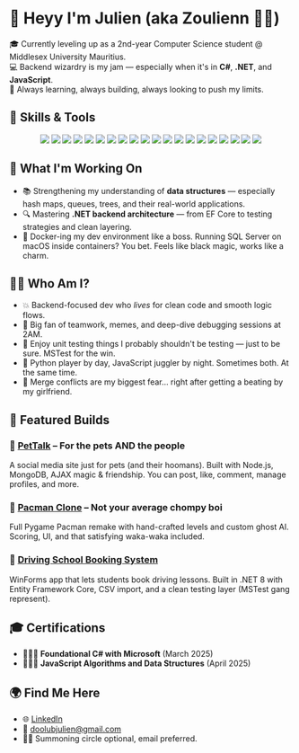 # 👋 Heyy I'm Julien (aka Zoulienn 🧙‍♂️)

🎓 Currently leveling up as a 2nd-year Computer Science student @ Middlesex University Mauritius.  
💻 Backend wizardry is my jam — especially when it's in **C#**, **.NET**, and **JavaScript**.  
🧠 Always learning, always building, always looking to push my limits.


## 🧰 Skills & Tools

<p align="center">

  <!-- Backend Languages & Frameworks -->
  <img src="https://img.shields.io/badge/C%23-239120?style=for-the-badge&logo=csharp&logoColor=white" />
  <img src="https://img.shields.io/badge/.NET-512BD4?style=for-the-badge&logo=dotnet&logoColor=white" />
  <img src="https://img.shields.io/badge/Entity%20Framework%20Core-512BD4?style=for-the-badge&logo=dotnet&logoColor=white" />
  <img src="https://img.shields.io/badge/Java-ED8B00?style=for-the-badge&logo=java&logoColor=white" />
  <img src="https://img.shields.io/badge/Python-3776AB?style=for-the-badge&logo=python&logoColor=white" />

  <!-- Web Development -->
  <img src="https://img.shields.io/badge/JavaScript-F7DF1E?style=for-the-badge&logo=javascript&logoColor=black" />
  <img src="https://img.shields.io/badge/Node.js-339933?style=for-the-badge&logo=nodedotjs&logoColor=white" />
  <img src="https://img.shields.io/badge/Express.js-000000?style=for-the-badge&logo=express&logoColor=white" />
  <img src="https://img.shields.io/badge/HTML5-E34F26?style=for-the-badge&logo=html5&logoColor=white" />
  <img src="https://img.shields.io/badge/CSS3-1572B6?style=for-the-badge&logo=css3&logoColor=white" />

  <!-- Databases -->
  <img src="https://img.shields.io/badge/MongoDB-47A248?style=for-the-badge&logo=mongodb&logoColor=white" />
  <img src="https://img.shields.io/badge/NoSQL-4EA94B?style=for-the-badge&logo=json&logoColor=white" />
  <img src="https://img.shields.io/badge/MySQL-4479A1?style=for-the-badge&logo=mysql&logoColor=white" />

  <!-- DevOps & Tools -->
  <img src="https://img.shields.io/badge/Docker-2496ED?style=for-the-badge&logo=docker&logoColor=white" />
  <img src="https://img.shields.io/badge/Git-F05032?style=for-the-badge&logo=git&logoColor=white" />
  <img src="https://img.shields.io/badge/GitHub-181717?style=for-the-badge&logo=github&logoColor=white" />
  <img src="https://img.shields.io/badge/Postman-FF6C37?style=for-the-badge&logo=postman&logoColor=white" />

  <!-- Testing & Data -->
  <img src="https://img.shields.io/badge/MSTest-6E4E9E?style=for-the-badge&logo=.net&logoColor=white" />
  <img src="https://img.shields.io/badge/Jupyter-F37626?style=for-the-badge&logo=jupyter&logoColor=white" />
  <img src="https://img.shields.io/badge/Tableau-E97627?style=for-the-badge&logo=tableau&logoColor=white" />

</p>


## 🚧 What I'm Working On

- 📚 Strengthening my understanding of **data structures** — especially hash maps, queues, trees, and their real-world applications.
- 🔍 Mastering **.NET backend architecture** — from EF Core to testing strategies and clean layering.
- 🐳 Docker-ing my dev environment like a boss. Running SQL Server on macOS inside containers? You bet. Feels like black magic, works like a charm.


## 🧑‍💻 Who Am I?

- 💥 Backend-focused dev who *lives* for clean code and smooth logic flows.
- 💬 Big fan of teamwork, memes, and deep-dive debugging sessions at 2AM.
- 🧪 Enjoy unit testing things I probably shouldn't be testing — just to be sure. MSTest for the win.
- 🐍 Python player by day, JavaScript juggler by night. Sometimes both. At the same time.
- 💢 Merge conflicts are my biggest fear… right after getting a beating by my girlfriend.


## 🧪 Featured Builds

### 🐾 [PetTalk](https://github.com/Zoulienn/Pet-Forum) – For the pets AND the people  
A social media site just for pets (and their hoomans). Built with Node.js, MongoDB, AJAX magic & friendship. You can post, like, comment, manage profiles, and more.

### 👻 [Pacman Clone](https://github.com/Zoulienn/Pacman-Game) – Not your average chompy boi  
Full Pygame Pacman remake with hand-crafted levels and custom ghost AI. Scoring, UI, and that satisfying waka-waka included.

### 🚗 [Driving School Booking System](https://github.com/Sanish1246/driving-school-booking-system)  
WinForms app that lets students book driving lessons. Built in .NET 8 with Entity Framework Core, CSV import, and a clean testing layer (MSTest gang represent).


## 🎓 Certifications

- 🧑🏽‍🎓 **Foundational C# with Microsoft** (March 2025)  
- 🧑🏽‍🎓 **JavaScript Algorithms and Data Structures** (April 2025)  


## 🌍 Find Me Here

- 🌐 [LinkedIn](https://www.linkedin.com/in/julien-doolub-0311a41ab)
- 📧 doolubjulien@gmail.com
- 🧙‍♂️ Summoning circle optional, email preferred.
